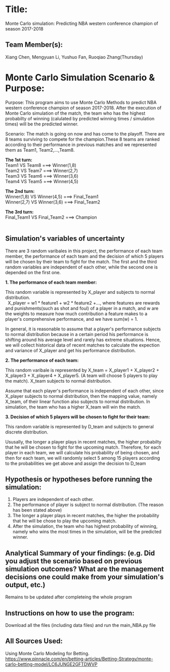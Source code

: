 
# Title: 
Monte Carlo simulation: Predicting NBA western conference champion of season 2017-2018

## Team Member(s):
Xiang Chen, Mengyuan Li, Yushuo Fan, Ruoqiao Zhang(Thursday)

# Monte Carlo Simulation Scenario & Purpose:
Purpose: This program aims to use Monte Carlo Methods to predict NBA western conference champion of season 2017-2018. After the execution of Monte Carlo simulation of the match, the team who has the highest probabilty of winning (calulated by predicted winning times / simulation times) will be the predicted winner.</br>

Scenario: The match is going on now and has come to the playoff. There are 8 teams surviving to compete for the champion.These 8 teams are ranked according to their performance in previous matches and we represented them as
Team1, Team2,...,Team8.</br>

**The 1st turn:**</br>     Team1 VS Team8 ===> Winner(1,8)</br>
                  Team2 VS Team7 ===> Winner(2,7)</br>
                  Team3 VS Team6 ===> Winner(3,6)</br>
                  Team4 VS Team5 ===> Winner(4,5)</br>

**The 2nd turn:**</br>     Winner(1,8) VS Winner(4,5) ===> Final_Team1</br>
                  Winner(2,7) VS Winner(3,6) ===> Final_Team2</br>

**The 3rd turn:**</br>     Final_Team1 VS Final_Team2 ===> Champion</br>
          

## Simulation's variables of uncertainty

There are 3 random varibales in this project, the performance of each team member, the performance of each team and the decision of which 5 players will be chosen by their team to fight for the match. The first and the third random variables are independent of each other, while the second one is depended on the first one.

**1. The performance of each team member:**</br>

This random variable is represented by X_player and subjects to normal distribution.</br>
   
X_player = w1 * feature1 + w2 * feature2 +..., where features are rewards and punishments(such as shot and foul) of a player in a match, and w are the weights to measure how much contribution a feature makes to a player's comprehensive performance, and we have sum(w) = 1.</br>

In general, it is reasonable to assume that a player's performance subjects to normal distribution because in a certain period his performance is shifting around his average level and rarely has extreme situations. Hence, we will collect historical data of recent matches to calculate the expection and variance of X_player and get his performance distribution.

**2. The performance of each team:**</br>

This random varibale is represented by X_team = X_player1 + X_player2 + X_player3 + X_player4 + X_player5. (A team will choose 5 players to play the match). X_team subjects to normal distribution.</br>
  
Assume that each player's performance is independent of each other, since X_player subjects to normal distribution, then the mapping value, namely X_team, of their linear function also subjects to normal distribution. In simulation, the team who has a higher X_team will win the match.

**3. Decision of which 5 players will be chosen to fight for their team:**</br>

This random variable is represented by D_team and subjects to general discrete distribution.</br>
   
Ususally, the longer a player plays in recent matches, the higher probabilty that he will be chosen to fight for the upcoming match. Therefore, for each player in each team, we will calculate his probability of being chosen, and then for each team, we will randomly select 5 among 15 players according to the probabilities we get above and assign the decision to D_team

## Hypothesis or hypotheses before running the simulation:
1. Players are independent of each other.</br>
2. The performance of player is subject to normal distribution. (The reason has been stated above)</br>
3. The longer a player plays in recent matches, the higher the probability that he will be chose to play the upcoming match.</br>
4. After the simulation, the team who has highest probability of winning, namely who wins the most times in the simulation, will be the predicted winner.</br>

## Analytical Summary of your findings: (e.g. Did you adjust the scenario based on previous simulation outcomes?  What are the management decisions one could make from your simulation's output, etc.)
Remains to be updated after completeing the whole program

## Instructions on how to use the program:
Download all the files (including data files) and run the main_NBA.py file

## All Sources Used:
Using Monte Carlo Modeling for Betting. https://www.pinnacle.com/en/betting-articles/Betting-Strategy/monte-carlo-betting-model/LC6JUNGE2GFTDWVP

